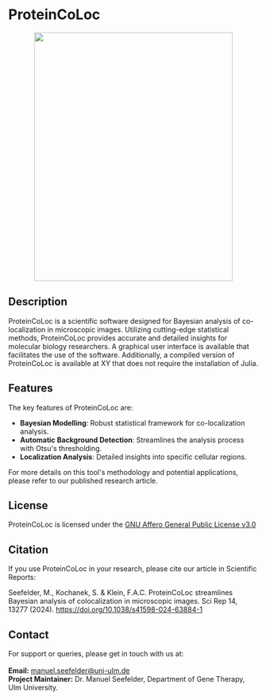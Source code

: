 # ProteinCoLoc
<p align="center"> <img src = "logo.png" width = 400 height = 500> </p>

## Description
ProteinCoLoc is a scientific software designed for Bayesian analysis of co-localization in microscopic images. Utilizing cutting-edge statistical methods, ProteinCoLoc provides accurate and detailed insights for molecular biology researchers. A graphical user interface is available that facilitates the use of the software. Additionally, a compiled version of ProteinCoLoc is available at XY that does not require the installation of Julia. 


## Features
The key features of ProteinCoLoc are: 

- **Bayesian Modelling**: Robust statistical framework for co-localization analysis.
- **Automatic Background Detection**: Streamlines the analysis process with Otsu's thresholding.
- **Localization Analysis**: Detailed insights into specific cellular regions.

For more details on this tool's methodology and potential applications, please refer to our published <a> research article</a>.

## License
ProteinCoLoc is licensed under the <a href = "https://www.gnu.org/licenses/agpl-3.0.en.html"> GNU Affero General Public License v3.0 </a>

## Citation
If you use ProteinCoLoc in your research, please cite our article in Scientific Reports:

Seefelder, M., Kochanek, S. & Klein, F.A.C. ProteinCoLoc streamlines Bayesian analysis of colocalization in microscopic images. Sci Rep 14, 13277 (2024). https://doi.org/10.1038/s41598-024-63884-1

## Contact
For support or queries, please get in touch with us at: </br></br>
  <b>Email:</b> manuel.seefelder@uni-ulm.de </br>
  <b>Project Maintainer:</b> Dr. Manuel Seefelder, Department of Gene Therapy, Ulm University. 
